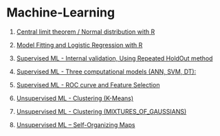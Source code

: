 # Machine-Learning
1) [Central limit theorem / Normal distribution with R](https://fbrokanlou.github.io/Machine-Learning_with_R/Central%20limit%20theorem/Central_limit_theorem_and_Normal_distribution.html)

2) [Model Fitting and Logistic Regression with R](https://fbrokanlou.github.io/Machine-Learning_with_R/Model%20Fitting%20-%20Logistic%20Regression/Model_Fitting_%26_Logistic_Regression.html)

3) [Supervised ML - Internal validation, Using Repeated HoldOut method](https://fbrokanlou.github.io/Machine-Learning_with_R/Supervised%20ML_Internal%20validation/Actividad_3-Internal_Validation.html)

4) [Supervised ML - Three computational models (ANN, SVM, DT):](https://fbrokanlou.github.io/Machine-Learning_with_R/Supervised%20ML%20-%20Computational%20models%20(ANN%2C%20SVM%2C%20DT)/Actividad_4-Computational_models.html)

5) [Supervised ML - ROC curve and Feature Selection](https://fbrokanlou.github.io/Machine-Learning_with_R/Supervised_ML-ROC_curve_and_Feature_Selection/Actividad_5_ROC_curve_and_Feature_Selection.html)

6) [Unsupervised ML - Clustering (K-Means)](https://fbrokanlou.github.io/Machine-Learning_with_R/Unsupervised%20ML%20-%20Clustering%20(K-Means)/Activity_6_CLUSTERING.html)

7) [Unsupervised ML - Clustering (MIXTURES_OF_GAUSSIANS)](https://fbrokanlou.github.io/Machine-Learning_with_R/Unsupervised%20ML%20-%20Clustering%20(MIXTURES_OF_GAUSSIANS)/Activity_7_MIXTURES_OF_GAUSSIANS.html)

8) [Unsupervised ML – Self-Organizing Maps](https://fbrokanlou.github.io/Machine-Learning_with_R/Unsupervised%20ML%20%E2%80%93%20Self%20Organizing%20Maps/Activity_8_SELF-ORGANIZING-MAPS.html)
